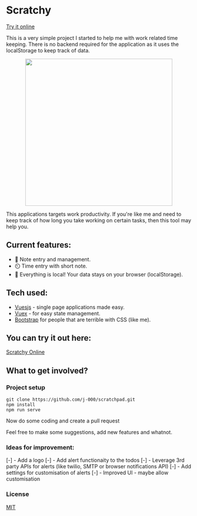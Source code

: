 # Scratchy
[Try it online](https://elasticbeanstalk-eu-west-2-688580042881.s3.eu-west-2.amazonaws.com/index.html)

This is a very simple project I started to help me with work related time keeping. 
There is no backend required for the application as it uses the localStorage to keep track of data.

<p align="center">
    <img height="400" src="https://github.com/j-000/scratchpad/blob/master/frontend/src/assets/images/github/headerimage.png">
</p>


This applications targets work productivity. If you're like me and need to keep track of how long you take
working on certain tasks, then this tool may help you. 

## Current features:
- :notebook_with_decorative_cover: Note entry and management.
- :timer_clock: Time entry with short note.
- :file_folder: Everything is local! Your data stays on your browser (localStorage).


## Tech used:
- [Vuesjs](https://vuejs.org/) - single page applications made easy.
- [Vuex](https://vuex.vuejs.org/) - for easy state management.
- [Bootstrap](https://getbootstrap.com/) for people that are terrible with CSS (like me).


## You can try it out here:
[Scratchy Online](https://elasticbeanstalk-eu-west-2-688580042881.s3.eu-west-2.amazonaws.com/index.html)


## What to get involved?

### Project setup
```
git clone https://github.com/j-000/scratchpad.git
npm install
npm run serve
```
Now do some coding and create a pull request 

Feel free to make some suggestions, add new features and whatnot.

### Ideas for improvement:
[-] - Add a logo
[-] - Add alert functionaity to the todos
[-] - Leverage 3rd party APIs for alerts (like twilio, SMTP or browser notifications API)
[-] - Add settings for customisation of alerts
[-] - Improved UI - maybe allow customisation

### License
[MIT](https://en.wikipedia.org/wiki/MIT_License)
